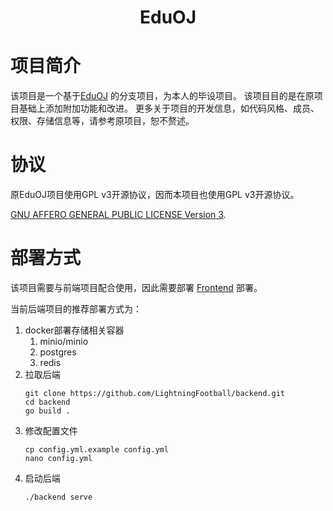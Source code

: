 <div style="text-align:center">

# EduOJ

</div>

# 项目简介

该项目是一个基于[EduOJ](https://github.com/EduOJ/backend) 的分支项目，为本人的毕设项目。 该项目目的是在原项目基础上添加附加功能和改进。
更多关于项目的开发信息，如代码风格、成员、权限、存储信息等，请参考原项目，恕不赘述。

# 协议

原EduOJ项目使用GPL v3开源协议，因而本项目也使用GPL v3开源协议。

[GNU AFFERO GENERAL PUBLIC LICENSE Version 3](./license.md).

# 部署方式

该项目需要与前端项目配合使用，因此需要部署 [Frontend](https://github.com/LightningFootball/frontend) 部署。

当前后端项目的推荐部署方式为：

1. docker部署存储相关容器
    1. minio/minio
    2. postgres
    3. redis
2. 拉取后端
    ```shell
    git clone https://github.com/LightningFootball/backend.git
    cd backend
    go build .
   ```
3. 修改配置文件
    ```shell
    cp config.yml.example config.yml
    nano config.yml
    ```
4. 启动后端
    ```shell
    ./backend serve
    ```